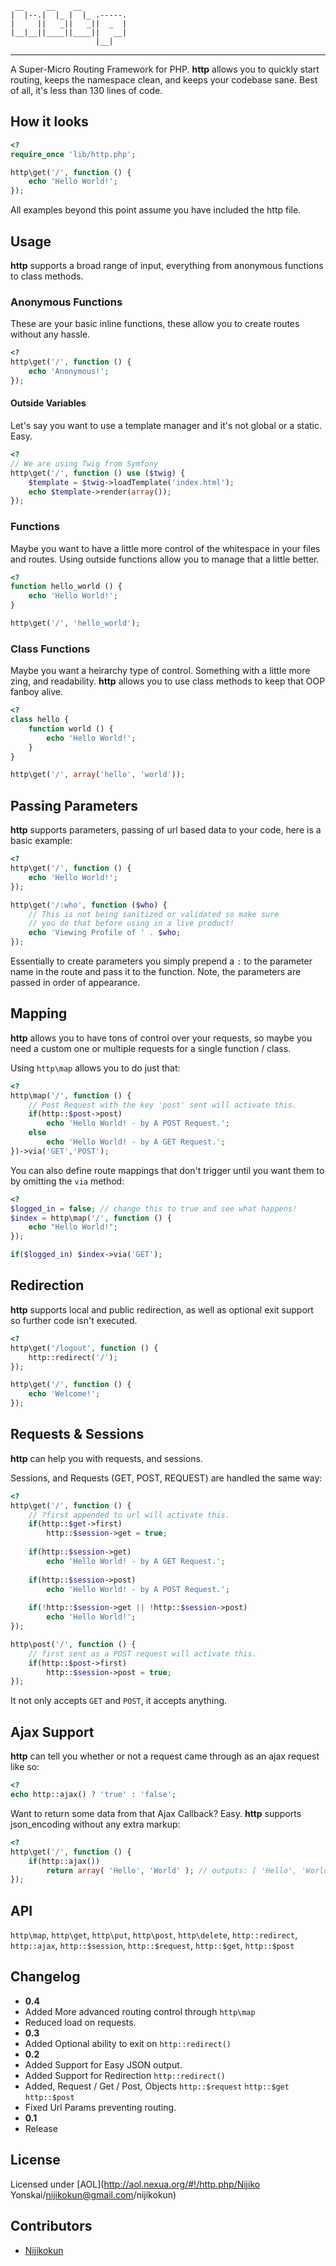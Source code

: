     __     __    __          
    |  |--.|  |_ |  |_ .-----.
    |     ||   _||   _||  _  |
    |__|__||____||____||   __|
                       |__|   
-----
A Super-Micro Routing Framework for PHP. **http** allows you to quickly start routing, 
keeps the namespace clean, and keeps your codebase sane. Best of all, it's less than 130 lines
of code.

## How it looks
``` php
<?
require_once 'lib/http.php';

http\get('/', function () {
    echo 'Hello World!';
});
```

All examples beyond this point assume you have included the http file.

## Usage
**http** supports a broad range of input, everything from anonymous functions to class methods. 

### Anonymous Functions
These are your basic inline functions, these allow you to create routes without any hassle.

``` php
<?
http\get('/', function () {
    echo 'Anonymous!';
});
```

#### Outside Variables
Let's say you want to use a template manager and it's not global or a static. Easy.

``` php
<?
// We are using Twig from Symfony
http\get('/', function () use ($twig) {
    $template = $twig->loadTemplate('index.html');
    echo $template->render(array());
});
```

### Functions
Maybe you want to have a little more control of the whitespace in your files and routes. 
Using outside functions allow you to manage that a little better.

``` php
<?
function hello_world () {
    echo 'Hello World!';
}

http\get('/', 'hello_world');
```

### Class Functions
Maybe you want a heirarchy type of control. Something with a little more zing, and readability. 
**http** allows you to use class methods to keep that OOP fanboy alive.

``` php
<?
class hello {
    function world () {
        echo 'Hello World!';
    }
}

http\get('/', array('hello', 'world'));
```

## Passing Parameters
**http** supports parameters, passing of url based data to your code, here is a basic example:

``` php
<?
http\get('/', function () {
    echo 'Hello World!';
});

http\get('/:who', function ($who) {
    // This is not being sanitized or validated so make sure
    // you do that before using in a live product!
    echo 'Viewing Profile of ' . $who;
});
```

Essentially to create parameters you simply prepend a `:` to the parameter name in the route and pass it to the function.
Note, the parameters are passed in order of appearance.

## Mapping
**http** allows you to have tons of control over your requests, 
so maybe you need a custom one or multiple requests for a single function / class.

Using `http\map` allows you to do just that:

``` php
<?
http\map('/', function () {
    // Post Request with the key 'post' sent will activate this.
    if(http::$post->post)
        echo 'Hello World! - by A POST Request.';
    else
        echo 'Hello World! - by A GET Request.';
})->via('GET','POST');
```

You can also define route mappings that don't trigger until you want them to by omitting the `via` method:
``` php
<?
$logged_in = false; // change this to true and see what happens!
$index = http\map('/', function () {
    echo "Hello World!";
});

if($logged_in) $index->via('GET');
```

## Redirection
**http** supports local and public redirection, as well as optional exit support so further code isn't executed.

``` php
<?
http\get('/logout', function () {
    http::redirect('/');
});

http\get('/', function () {
    echo 'Welcome!';
});
```

## Requests & Sessions
**http** can help you with requests, and sessions.

Sessions, and Requests (GET, POST, REQUEST) are handled the same way:

``` php
<?
http\get('/', function () {
    // ?first appended to url will activate this.
    if(http::$get->first)
        http::$session->get = true;
        
    if(http::$session->get)
        echo 'Hello World! - by A GET Request.';
        
    if(http::$session->post)
        echo 'Hello World! - by A POST Request.';
    
    if(!http::$session->get || !http::$session->post)
        echo 'Hello World!';
});

http\post('/', function () {
    // first sent as a POST request will activate this.
    if(http::$post->first)
        http::$session->post = true;
});
```

It not only accepts `GET` and `POST`, it accepts anything.

## Ajax Support
**http** can tell you whether or not a request came through as an ajax request like so:

``` php
<?
echo http::ajax() ? 'true' : 'false';
```

Want to return some data from that Ajax Callback? Easy. 
**http** supports json_encoding without any extra markup:

``` php
<?
http\get('/', function () {
    if(http::ajax())
        return array( 'Hello', 'World' ); // outputs: [ 'Hello', 'World' ]
});
```

API
------
`http\map`,
`http\get`, 
`http\put`, 
`http\post`, 
`http\delete`, 
`http::redirect`, 
`http::ajax`, 
`http::$session`, 
`http::$request`, 
`http::$get`, 
`http::$post`

Changelog
-------
- **0.4**
 - Added More advanced routing control through `http\map`
 - Reduced load on requests.
- **0.3**
 - Added Optional ability to exit on `http::redirect()`
- **0.2** 
 - Added Support for Easy JSON output.
 - Added Support for Redirection `http::redirect()`
 - Added, Request / Get / Post, Objects `http::$request` `http::$get` `http::$post`
 - Fixed Url Params preventing routing.
- **0.1**
 - Release

License
-------
Licensed under [AOL](http://aol.nexua.org/#!/http.php/Nijiko Yonskai/nijikokun@gmail.com/nijikokun)

Contributors
-------
- [Nijikokun](http://twitter.com/nijikokun)